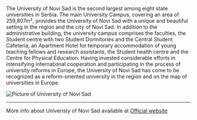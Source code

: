 

The University of Novi Sad is the second largest among eight state universities in Serbia. The main University Campus, covering an area of 259,807m², provides the University of Novi Sad with a unique and beautiful setting in the region and the city of Novi Sad. In addition to the administrative building, the university campus comprises the faculties, the Student centre with two Student Dormitories and the Central Student Cafeteria, an Apartment Hotel for temporary accommodation of young teaching fellows and research assistants, the Student health centre and the Centre for Physical Education. 
Having invested considerable efforts in intensifying international cooperation and participating in the process of university reforms in Europe, the University of Novi Sad has come to be recognized as a reform-oriented university in the region and on the map of universities in Europe.

![Picture of University of Novi Sad](assets/img/ns/06-NS.jpg)

---

More info about Univeristy of Novi Sad available at [Official website](www.uns.ac.rs/en)
